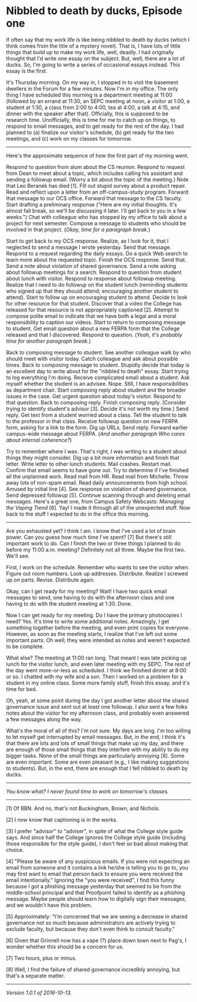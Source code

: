 Nibbled to death by ducks, Episode one
======================================

If often say that my work life is like being nibbled to death by ducks
(which I think comes from the title of a mystery novel).  That is,
I have lots of little things that build up to make my work life, well,
deadly.  I had originally thought that I'd write one essay on the subject.
But, well, there are a lot of ducks.  So, I'm going to write a series
of occasional essays instead.  This essay is the first.

It's Thursday morning.  On my way in, I stopped in to visit the basement
dwellers in the Forum for a few minutes.  Now I'm in my office.  The only
thing I have scheduled this morning is a department meeting at 11:00
(followed by an errand at 11:30, an SEPC meeting at noon, a visitor at
1:00, a student at 1:30, a class from 2:00 to 4:00, tea at 4:00, a talk
at 4:15, and dinner with the speaker after that).  Officially, this is
supposed to be research time.  Unofficially, this is time for me to catch
up on things, to respond to email messages, and to get ready for the rest
of the day.  I had planned to (a) finalize our visitor's schedule, (b)
get ready for the two meetings, and (c) work on my classes for tomorrow.

---

Here's the approximate sequence of how the first part of my morning went.

Respond to question from alum about the CS reunion.  Respond to request
from Dean to meet about a topic, which includes calling his assistant and
sending a followup email.  (Worry a bit about the topic of the meeting.)
Note that Leo Beranek has died [1].  Fill out stupid survey about a
product repair.  Read and reflect upon a letter from an off-campus-study
program.  Forward that message to our OCS office.  Forward that message
to the CS faculty.  Start drafting a preliminary response ("Here are
my initial thoughts.  It's almost fall break, so we'll be discussing
it later.  I'll get back to you in a few weeks.")  Chat with colleague
who has stopped by my office to talk about a project for next semester.
Compose a message to students who should be involved in that project.
(*Okay, time for a paragraph break.*)

Start to get back to my OCS response.  Realize, as I look for it, that
I neglected to send a message I wrote yesterday.  Send that message.
Respond to a request regarding the daily essays.  Do a quick Web search
to learn more about the requested topic.  Finish the OCS response.
Send that.  Send a note about violation of shared governance.
Send a note asking about followup meetings for a search.  Respond to
question from student about lunch with visitor.  Respond to response
about followup meeting.  Realize that I need to do followup on the
student lunch (reminding students who signed up that they should attend;
encouraging another student to attend).  Start to follow up on encouraging
student to attend.  Decide to look for other resource for that student.
Discover that a video the College has released for that resource is
not appropriately captioned [2].  Attempt to compose polite email
to indicate that we have both a legal and a moral responsibility to
caption our videos.  Start to return to composing message to student.
Get email question about a new FERPA form that the College released and
that I discovered.  Respond to question.  (*Yeah, it's probably time
for another paragraph break.*)

Back to composing message to student.  See another colleague walk by who
should meet with visitor today.  Catch colleague and ask about possible
times.  Back to composing message to student.  Stupidly decide that today
is an excellent day to write about for the "nibbled to death" essay.
Start trying to log everything I'm doing.  Receive complicated email
about a student.  Ask myself whether the student is an advisee.  Nope.
Still, I have responsibilities as department chair.  Start composing
reply about student and the broader issues in the case.  Get urgent
question about today's visitor.  Respond to that question.  Back to
composing reply.  Finish composing reply.  (Consider trying to identify
student's advisor [3].  Decide it's not worth my time.)  Send reply.
Get text from a student worried about a class.  Tell the student to
talk to the professor in that class.  Receive followup question on new
FERPA form, asking for a link to the form.  Dig up URLs.  Send reply.
Forward earlier campus-wide message about FERPA.  (*And another paragraph
Who cares about internal coherence?*)

Try to remember where I was.  That's right, I was
writing to a student about things they might consider.  Dig up a bit more
information and finish that letter.  Write letter to other lunch students.
Mail crashes.  Restart mail.  Confirm that email seems to have gone out.
Try to determine if I've finished all the unplanned work.  Read mail
from HR.  Read mail from Michelle.  Throw away lots of non-spam email.
Read daily announcements from high school.  Amused by initial line [4].
See response on violation of shared governance.  Send depressed followup
[5].  Continue scanning through and deleting email messages.  Here's a
great one, from Campus Safety Webcasts: *Managing the Vaping Trend*
[6].  Yay!  I made it through all of the unexpected stuff.  Now back to
the stuff I expected to do in the office this morning.

---

Are you exhausted yet?  I think I am.  I know that I've used a lot of
brain power.  Can you guess how much time I've spent? [7]  But there's
still important work to do.  Can I finish the two or three things I
planned to do before my 11:00 a.m. meeting?  Definitely not all three.
Maybe the first two.  We'll see.

First, I work on the schedule.  Remember who wants to see the visitor
when.  Figure out room numbers.  Look up addresses.  Distribute.
Realize I screwed up on parts.  Revise.  Distribute again.

Okay, can I get ready for my meeting?  Wait!  I have two quick email messages
to send, one having to do with the afternoon class and one having to do
with the student meeting at 1:30.  Done.

Now I can get ready for my meeting.  Do I have the primary photocopies
I need?  Yes.  It's time to write some additional notes.  Amazingly,
I get something together before the meeting, and even print copies for
everyone.  However, as soon as the meeting starts, I realize that I've
left out some important parts.  Oh well; they were intended as notes
and weren't expected to be complete.

What else?  The meeting at 11:00 ran long.  That meant I was late picking
up lunch for the visitor lunch, and even later meeting with my SEPC.
The rest of the day went more-or-less as scheduled.  I think we finished
dinner at 8:00 or so.  I chatted with my wife and a son.  Then I worked
on a problem for a student in my online class.  Some more family stuff,
finish this essay, and it's time for bed.

Oh, yeah, at some point during the day I got another letter about the
shared governance issue and sent out at least one followup.  I also sent
a few folks notes about the visitor for my afternoon class, and probably
even answered a few messages along the way.

What's the moral of all of this?  I'm not sure.  My days are long.
I'm too willing to let myself get interrupted by email messages.  But,
in the end, I think it's that there are lots and lots of small things
that make up my day, and there are enough of those small things that they
interfere with my ability to do my bigger tasks.  None of the small things
are particularly annoying [8].  Some are even important.  Some are even
pleasant (e.g., I like making suggestions to students).  But, in the end,
there are enough that I fell nibbled to death by ducks.

---

*You know what?  I never found time to work on tomorrow's classes.*

---

[1] Of BBN.  And no, that's not Buckingham, Brown, and Nichols.

[2] I now know that captioning is in the works.

[3] I prefer "advisor" to "adviser", in spite of what the College style
guide says.  And since half the College ignores the College style guide
(including those responsible for the style guide), I don't feel so bad
about making that choice.

[4] "Please be aware of any suspicious emails. If you were not expecting
an email from someone and it contains a link he/she is telling you to
go to, you may first want to email that person back to ensure you were
received the email intentionally."  Ignoring the "you were received", I
find this funny because I got a phishing message yesterday that seemed to
be from the middle-school principal and that Proofpoint failed to identify
as a phishing message.  Maybe people should learn how to digitally sign
their messages, and we wouldn't have this problem.

[5] Approximately: "I'm concerned that we are seeing a decrease in shared
governance not so much because administrators are actively trying to 
exclude faculty, but because they don't even think to consult faculty."

[6] Given that Grinnell now has a vape (?) place down town next to
Pag's, I wonder whether this should be a concern for us.

[7] Two hours, plus or minus.

[8] Well, I find the failure of shared governance incredibly annoying,
but that's a separate matter.

---

*Version 1.0.1 of 2016-10-13.*
